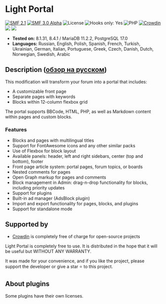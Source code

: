# Light Portal

[![SMF 2.1](https://img.shields.io/badge/SMF-2.1-ed6033.svg?style=flat)](https://github.com/SimpleMachines/SMF2.1)
[![SMF 3.0 Alpha](https://img.shields.io/badge/SMF-3.0_Alpha-ed2533.svg?style=flat)](https://github.com/SimpleMachines/SMF/tree/release-3.0)
![License](https://img.shields.io/github/license/dragomano/light-portal)
![Hooks only: Yes](https://img.shields.io/badge/Hooks%20only-YES-blue)
![PHP](https://img.shields.io/badge/PHP-^8.1-blue.svg?style=flat)
[![Crowdin](https://badges.crowdin.net/light-portal/localized.svg)](https://crowdin.com/project/light-portal)
[![](https://img.shields.io/badge/Demo-Forum-brightgreen.svg)](https://demo.dragomano.ru)
[![](https://img.shields.io/badge/Docs-Site-orange.svg)](https://dragomano.github.io/Light-Portal/)

- **Tested on:** 8.1.31, 8.4.1 / MariaDB 11.2.2, PostgreSQL 17.0
- **Languages:** Russian, English, Polish, Spanish, French, Turkish, Ukrainian, German, Italian, Portuguese, Greek, Czech, Danish, Dutch, Norwegian, Swedish, Arabic

## Description ([обзор на русском](https://dragomano.ru/mods/light-portal))

This modification will transform your forum into a portal that includes:

- A customizable front page
- Separate pages with keywords
- Blocks within 12-column flexbox grid

The portal supports BBCode, HTML, PHP, as well as Markdown content within pages and custom blocks.

### Features

- Blocks and pages with multilingual titles
- Support for FontAwesome icons and any other similar packs
- Use of Flexbox for block layout
- Available panels: header, left and right sidebars, center (top and bottom), footer
- Front page article system: portal pages, forum topics, or boards
- Nested comments for pages
- Open Graph markup for pages and comments
- Block management in Admin: drag-n-drop functionality for blocks, including priority updates
- Support for plugins
- Built-in ad manager (AdsBlock plugin)
- Import and export functionality for pages, blocks, and plugins
- Support for standalone mode

## Supported by

- [Crowdin](https://crowdin.com/project/light-portal) is completely free of charge for open-source projects

Light Portal is completely free to use. It is distributed in the hope that it will be useful but WITHOUT ANY WARRANTY.

It was made for your convenience, and if you like the project, please support the developer or give a star ⭐️ to this project.

## About plugins

Some plugins have their own licenses.
